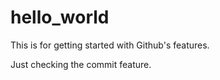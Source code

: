 # hello_world
This is for getting started with Github's features.


Just checking the commit feature.
